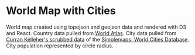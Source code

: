 # World Map with Cities
World map created using topojson and geojson data and rendered with D3 and React.
Country data pulled from [World Atlas](https://www.worldatlas.com/).
City data pulled from [Curran Kelleher's scrubbed data](https://gist.github.com/curran/13d30e855d48cdd6f22acdf0afe27286/) of the [Simplemaps: World Cities Database](https://simplemaps.com/data/world-cities).
City population represented by circle radius.